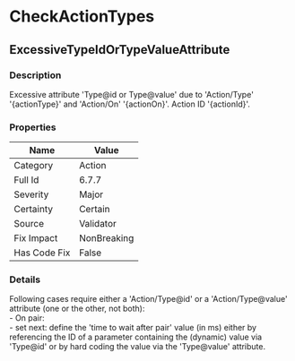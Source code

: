 ﻿---  
uid: Validator_6_7_7  
---

# CheckActionTypes

## ExcessiveTypeIdOrTypeValueAttribute

### Description

Excessive attribute 'Type@id or Type@value' due to 'Action\/Type' '{actionType}' and 'Action\/On' '{actionOn}'. Action ID '{actionId}'.

### Properties

| Name         | Value       |
| ------------ | ----------- |
| Category     | Action      |
| Full Id      | 6.7.7       |
| Severity     | Major       |
| Certainty    | Certain     |
| Source       | Validator   |
| Fix Impact   | NonBreaking |
| Has Code Fix | False       |

### Details

Following cases require either a 'Action\/Type@id' or a 'Action\/Type@value' attribute (one or the other, not both):  
\- On pair:  
    \- set next: define the 'time to wait after pair' value (in ms) either by referencing the ID of a parameter containing the (dynamic) value via 'Type@id' or by hard coding the value via the 'Type@value' attribute.

